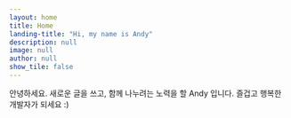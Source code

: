 ```yaml
---
layout: home
title: Home
landing-title: "Hi, my name is Andy"
description: null
image: null
author: null
show_tile: false
---
```


안녕하세요.
새로운 글을 쓰고, 함께 나누려는 노력을 할 Andy 입니다.
즐겁고 행복한 개발자가 되세요 :)
